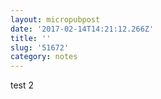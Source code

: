 ```yaml
---
layout: micropubpost
date: '2017-02-14T14:21:12.266Z'
title: ''
slug: '51672'
category: notes
---
```

test 2
